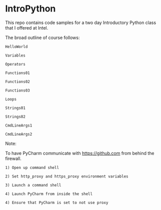 IntroPython
===========

This repo contains code samples for a two day Introductory Python class that I offered at Intel.

The broad outline of course follows:

    HelloWorld

    Variables

    Operators

    Functions01

    Functions02

    Functions03

    Loops

    Strings01

    Strings02

    CmdLineArgs1

    CmdLineArgs2


Note:

To have PyCharm communicate with https://github.com from behind the firewall.

    1) Open up command shell

    2) Set http_proxy and https_proxy environment variables

    3) Launch a command shell

    4) Launch PyCharm from inside the shell

    4) Ensure that PyCharm is set to not use proxy


